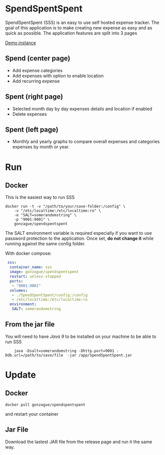 # SpendSpentSpent

SpendSpentSpent (SSS) is an easy to use self hosted expense tracker. The goal of this application is to make creating new expense as easy and as quick as possible. The application features are  split into 3 pages


[Demo instance](https://sss.ftpix.com)

## Spend (center page)

- Add expense categories
- Add expenses with option to enable location
- Add recurring expense

## Spent (right page)
- Selected month day by day expenses details and location if enabled
- Delete expenses

## Spent (left page)

- Monthly and yearly graphs to compare overall expenses and categories expenses by month or year.


# Run
## Docker

This is the easiest way to run SSS 

```
docker run -t -v "/path/to/your/save-folder:/config" \
	-v "/etc/localtime:/etc/localtime:ro" \
	-e "SALT=somerandomstring" \
	-p "9001:9001" \
	gonzague/spendspentspent
```

The SALT environment variable is required especially if you want to use password protection to the application. Once set, **do not change it** while running against the same config folder.

With docker compose:

```yml
 sss:
  container_name: sss
  image: gonzague/spendspentspent
  restart: unless-stopped
  ports:
   - "9001:9001"
  volumes:
   - ./SpendSpentSpent/config:/config
   - /etc/localtime:/etc/localtime:ro
  environment:
   SALT: somerandomstring
```

## From the jar file

You will need to have *Java 9* to be installed on your machine to be able to run SSS

```
    java -Dsalt=somerandomstring -Dhttp.port=9001 -Ddb.url=/path/to/save/file  -jar /app/SpendSpentSpent.jar
```


# Update

## Docker
```
docker pull gonzague/spendspentspent
```

and restart your container

## Jar File

Download the lastest JAR file from the release page and run it the same way.

